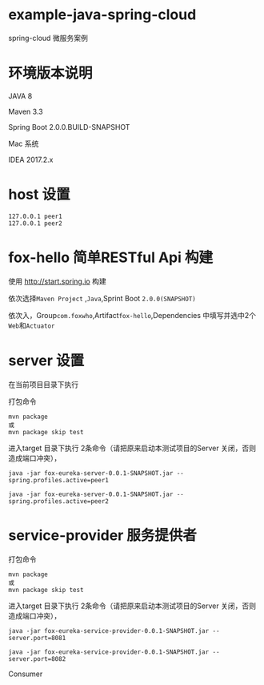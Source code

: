 # example-java-spring-cloud
spring-cloud 微服务案例

# 环境版本说明

JAVA 8

Maven 3.3 

Spring Boot 2.0.0.BUILD-SNAPSHOT

Mac 系统

IDEA 2017.2.x

# host 设置

```shell
127.0.0.1 peer1
127.0.0.1 peer2
```

# fox-hello 简单RESTful Api 构建
使用 http://start.spring.io 构建

依次选择`Maven Project` ,`Java`,Sprint Boot `2.0.0(SNAPSHOT)`

依次入，Group`com.foxwho`,Artifact`fox-hello`,Dependencies 中填写并选中2个`Web`和`Actuator`

# server 设置
在当前项目目录下执行

打包命令
```SHELL
mvn package
或
mvn package skip test
```


进入target 目录下执行 2条命令（请把原来启动本测试项目的Server 关闭，否则造成端口冲突），
```SHELL
java -jar fox-eureka-server-0.0.1-SNAPSHOT.jar --spring.profiles.active=peer1

java -jar fox-eureka-server-0.0.1-SNAPSHOT.jar --spring.profiles.active=peer2

```

# service-provider 服务提供者

打包命令
```SHELL
mvn package
或
mvn package skip test
```

进入target 目录下执行 2条命令（请把原来启动本测试项目的Server 关闭，否则造成端口冲突），
```SHELL
java -jar fox-eureka-service-provider-0.0.1-SNAPSHOT.jar --server.port=8081

java -jar fox-eureka-service-provider-0.0.1-SNAPSHOT.jar --server.port=8082

```

Consumer

